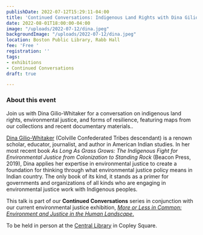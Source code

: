 ```yaml
---
publishDate: 2022-07-12T15:29:11-04:00
title: 'Continued Conversations: Indigenous Land Rights with Dina Gilio-Whitaker'
date: 2022-08-01T18:00:00-04:00
image: "/uploads/2022-07-12/dina.jpeg"
backgroundImage: "/uploads/2022-07-12/dina.jpeg"
location: Boston Public Library, Rabb Hall
fee: 'Free '
registration: ''
tags:
- exhibitions
- Continued Conversations
draft: true

---
```

### About this event

Join us with Dina Gilio-Whitaker for a conversation on indigenous land rights, environmental justice, and forms of resilience, featuring maps from our collections and recent documentary materials..

 [Dina Gilio-Whitaker](https://dgwconsulting.org/#bio) (Colville Confederated Tribes descendant) is a renown scholar, educator, journalist, and author in American Indian studies. In her most recent book _As Long As Grass Grows: The Indigenous Fight for Environmental Justice from Colonization to Standing Rock_ (Beacon Press, 2019), Dina applies her expertise in environmental justice to create a foundation for thinking through what environmental justice policy means in Indian country. The only book of its kind, it stands as a primer for governments and organizations of all kinds who are engaging in environmental justice work with Indigenous peoples.

This talk is part of our **Continued Conversations** series in conjunction with our current environmental justice exhibition, [_More or Less in Common: Environment and Justice in the Human Landscape_.](https://www.leventhalmap.org/digital-exhibitions/more-or-less-in-common/)

To be held in person at the [Central Library](https://www.bpl.org/locations/3/) in Copley Square.